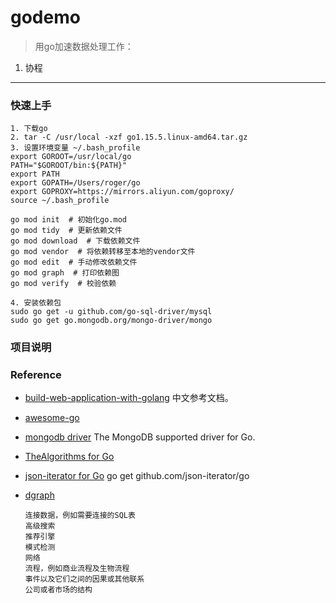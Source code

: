# godemo

>用go加速数据处理工作：
1. 协程

---

### 快速上手
  ```
  1. 下载go
  2. tar -C /usr/local -xzf go1.15.5.linux-amd64.tar.gz
  3. 设置环境变量 ~/.bash_profile
  export GOROOT=/usr/local/go
  PATH="$GOROOT/bin:${PATH}"
  export PATH
  export GOPATH=/Users/roger/go
  export GOPROXY=https://mirrors.aliyun.com/goproxy/
  source ~/.bash_profile

  go mod init  # 初始化go.mod
  go mod tidy  # 更新依赖文件
  go mod download  # 下载依赖文件
  go mod vendor  # 将依赖转移至本地的vendor文件
  go mod edit  # 手动修改依赖文件
  go mod graph  # 打印依赖图
  go mod verify  # 校验依赖

  4. 安装依赖包
  sudo go get -u github.com/go-sql-driver/mysql
  sudo go get go.mongodb.org/mongo-driver/mongo
  ```

### 项目说明


### Reference
- [build-web-application-with-golang](https://github.com/astaxie/build-web-application-with-golang/blob/master/zh/preface.md)
   中文参考文档。
- [awesome-go](https://github.com/avelino/awesome-go)
  
- [mongodb driver](http://github.com/mongodb/mongo-go-driver)
  The MongoDB supported driver for Go.

- [TheAlgorithms for Go](https://github.com/TheAlgorithms/Go)
- [json-iterator for Go](https://github.com/json-iterator/go)
  go get github.com/json-iterator/go

- [dgraph](https://dgraph.io/tour/)
  ```
  连接数据，例如需要连接的SQL表
  高级搜索
  推荐引擎
  模式检测
  网络
  流程，例如商业流程及生物流程
  事件以及它们之间的因果或其他联系
  公司或者市场的结构
  ```